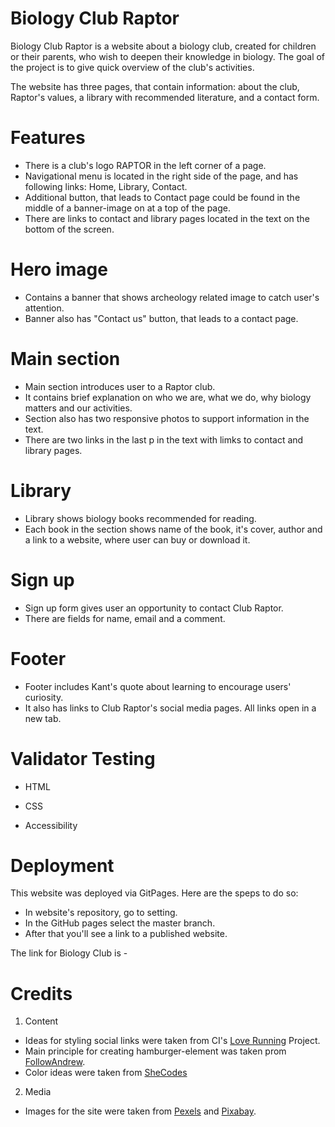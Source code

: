 # Biology Club Raptor 
Biology Club Raptor is a website about a biology club, created for children or their parents, who wish to deepen their knowledge in biology. 
The goal of the project is to give quick overview of the club's activities.  

The website has three pages, that contain information: about the club, Raptor's values, a library with recommended literature, and a contact form.

# Features 
* There is a club's logo RAPTOR in the left corner of a page. 
* Navigational menu is located in the right side of the page, and has following links: Home, Library, Contact.
* Additional button, that leads to Contact page could be found in the middle of a banner-image on at a top of the page. 
* There are links to contact and library pages located in the text on the bottom of the screen.


# Hero image 

* Contains a banner that shows archeology related image to catch user's attention.
* Banner also has "Contact us" button, that leads to a contact page.


# Main section
* Main section introduces user to a Raptor club.
* It contains brief explanation on who we are, what we do, why biology matters and our activities.
* Section also has two responsive photos to support information in the text.
* There are two links in the last p in the text with limks to contact and library pages.

# Library 

* Library shows biology books recommended for reading. 
* Each book in the section shows name of the book, it's cover, author and a link to a website, where user can buy or download it.


# Sign up 

* Sign up form gives user an opportunity to contact Club Raptor.
* There are fields for name, email and a comment.

# Footer 

* Footer includes Kant's quote about learning to encourage users' curiosity.
* It also has links to Club Raptor's social media pages. All links open in a new tab.

# Validator Testing 

* HTML 

* CSS 

* Accessibility 

# Deployment 

This website was deployed via GitPages. Here are the speps to do so: 

* In website's repository, go to setting.
* In the GitHub pages select the master branch. 
* After that you'll see a link to a published website.

The link for Biology Club is - 

# Credits 

1. Content
* Ideas for styling social links were taken from CI's [Love Running](https://github.com/green-nisaba/love-running-project) Project. 
* Main principle for creating hamburger-element was taken prom [FollowAndrew](https://www.youtube.com/watch?v=sjrp1FEHnyA).
* Color ideas were taken from [SheCodes](https://palettes.shecodes.io/palettes/710#palette)


2. Media 
* Images for the site were taken from [Pexels](https://www.pexels.com/) and [Pixabay](https://pixabay.com/). 